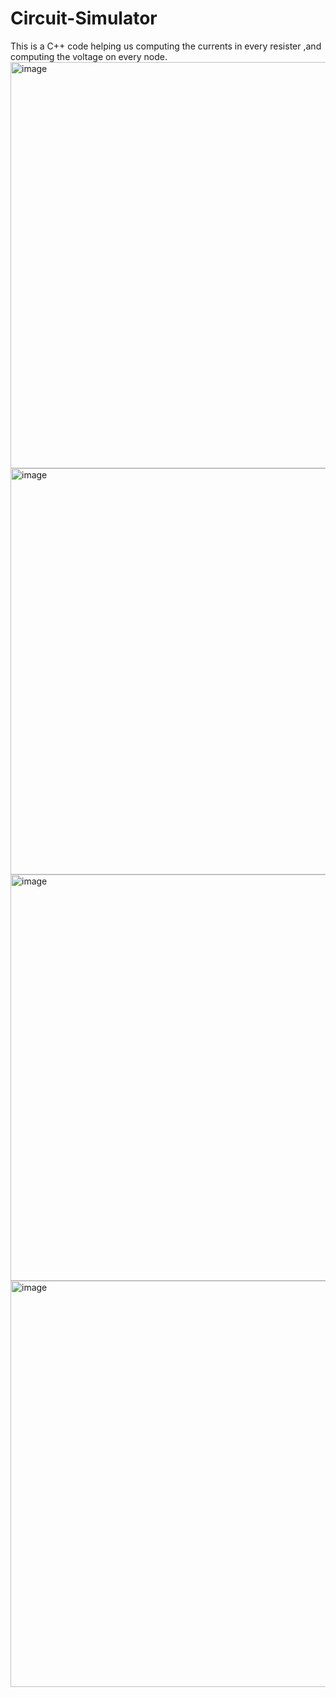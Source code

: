 # Circuit-Simulator
This is a C++ code helping us computing the currents in every resister ,and computing the voltage on every node.
<img width="650" alt="image" src="https://user-images.githubusercontent.com/89059171/232297207-55c3c1c3-3dcb-4f77-81ce-75322a8d0525.png">
<img width="650" alt="image" src="https://user-images.githubusercontent.com/89059171/232297342-0f2a2454-c10b-4245-8ed5-c22601d8dc8c.png">
<img width="650" alt="image" src="https://user-images.githubusercontent.com/89059171/232297448-75624ad8-038d-4fe0-a963-f355b1b97003.png">
<img width="650" alt="image" src="https://user-images.githubusercontent.com/89059171/232297511-aff59a09-0eb1-4c99-9741-ae136dfdfbcf.png">
